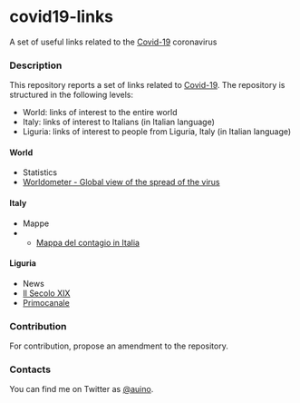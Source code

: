 # covid19-links
A set of useful links related to the [Covid-19](https://en.wikipedia.org/wiki/Coronavirus_disease_2019) coronavirus

### Description ###

This repository reports a set of links related to [Covid-19](https://en.wikipedia.org/wiki/Coronavirus_disease_2019).
The repository is structured in the following levels:
* World: links of interest to the entire world
* Italy: links of interest to Italians (in Italian language)
* Liguria: links of interest to people from Liguria, Italy (in Italian language)

#### World ####

* Statistics
 * [Worldometer - Global view of the spread of the virus](https://www.worldometers.info/coronavirus/)

#### Italy ####

* Mappe
* * [Mappa del contagio in Italia](https://lab.gedidigital.it/gedi-visual/2020/coronavirus-in-italia/)

#### Liguria ####

* News
 * [Il Secolo XIX](https://www.ilsecoloxix.it)
 * [Primocanale](https://www.primocanale.it)

### Contribution ###

For contribution, propose an amendment to the repository.

### Contacts ###

You can find me on Twitter as [@auino](https://twitter.com/auino).

